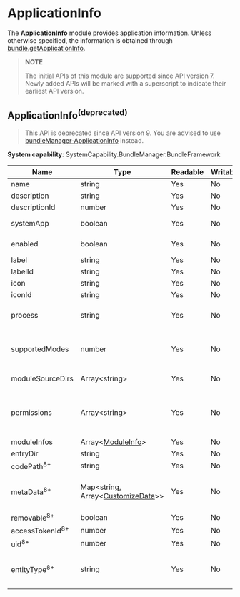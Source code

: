 # ApplicationInfo

The **ApplicationInfo** module provides application information. Unless otherwise specified, the information is obtained through [bundle.getApplicationInfo](js-apis-Bundle.md#bundlegetapplicationinfodeprecated).

> **NOTE**
>
> The initial APIs of this module are supported since API version 7. Newly added APIs will be marked with a superscript to indicate their earliest API version.

## ApplicationInfo<sup>(deprecated)<sup>

> This API is deprecated since API version 9. You are advised to use [bundleManager-ApplicationInfo](js-apis-bundleManager-applicationInfo.md) instead.

**System capability**: SystemCapability.BundleManager.BundleFramework

| Name                        | Type                                                                    | Readable | Writable | Description                                                                                                                                                                  |
|----------------------------|------------------------------------------------------------------------|-----|-----|----------------------------------------------------------------------------------------------------------------------------------------------------------------------|
| name                       | string                                                                 | Yes  | No  | Application name.                                                                                                                                                            |
| description                | string                                                                 | Yes  | No  | Application description.                                                                                                                                                            |
| descriptionId              | number                                                                 | Yes  | No  | ID of the application description.                                                                                                                                                          |
| systemApp                  | boolean                                                                | Yes  | No  | Whether the application is a system application. The default value is **false**.                                                                                                                                               |
| enabled                    | boolean                                                                | Yes  | No  | Whether the application is enabled. The default value is **true**.                                                                                                                                               |
| label                      | string                                                                 | Yes  | No  | Application label.                                                                                                                                                          |
| labelId                    | string                                                                 | Yes  | No  | ID of the application label.                                                                                                                                                          |
| icon                       | string                                                                 | Yes  | No  | Application icon.                                                                                                                                                            |
| iconId                     | string                                                                 | Yes  | No  | ID of the application icon.                                                                                                                                                          |
| process                    | string                                                                 | Yes  | No  | Process in which the application runs. If this parameter is not set, the bundle name is used.                                                                                                                                              |
| supportedModes             | number                                                                 | Yes  | No  | Modes supported by the application. Currently, only the **drive** mode is defined. This attribute applies only to telematics devices.                                                                                                                            |
| moduleSourceDirs           | Array\<string>                                                         | Yes  | No  | Relative paths for storing application resources.                                                                                                                                                     |
| permissions                | Array\<string>                                                         | Yes  | No  | Permissions required for accessing the application.<br>The value is obtained by passing in GET_APPLICATION_INFO_WITH_PERMISSION to [bundle.getApplicationInfo](js-apis-Bundle.md#bundlegetapplicationinfodeprecated).                                                                                                        |
| moduleInfos                | Array\<[ModuleInfo](js-apis-bundle-ModuleInfo.md)>                     | Yes  | No  | Application module information.                                                                                                                                                          |
| entryDir                   | string                                                                 | Yes  | No  | Path for storing application files.                                                                                                                                                        |
| codePath<sup>8+</sup>      | string                                                                 | Yes  | No  | Installation directory of the application.                                                                                                                                                          |
| metaData<sup>8+</sup>      | Map\<string, Array\<[CustomizeData](js-apis-bundle-CustomizeData.md)>> | Yes  | No  | Custom metadata of the application.<br>The value is obtained by passing in GET_APPLICATION_INFO_WITH_METADATA to [bundle.getApplicationInfo](js-apis-Bundle.md#bundlegetapplicationinfodeprecated).                                                                                                          |
| removable<sup>8+</sup>     | boolean                                                                | Yes  | No  | Whether the application is removable.                                                                                                                                                        |
| accessTokenId<sup>8+</sup> | number                                                                 | Yes  | No  | Access token ID of the application.                                                                                                                                                 |
| uid<sup>8+</sup>           | number                                                                 | Yes  | No  | UID of the application.                                                                                                                                                           |
| entityType<sup>8+</sup>    | string                                                                 | Yes  | No  | Category of the application, which can be **game**, **media**, **communication**, **news**, **travel**, **utility**, **shopping**, **education**, **kids**, **business**, and **photography**.|
